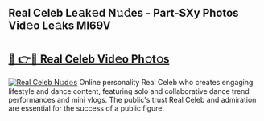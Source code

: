 ## Real Celeb Le𝚊k𝚎d N𝚞𝚍es - Part-SXy Photos Vid𝚎o Le𝚊ks MI69V

# <h2><a href="http://fbc0eq.evod.top/?m=Real+Celeb">🔗 👉🔴 Real Celeb Vid𝚎o Ph𝚘t𝚘s</a></h2>

[![Real Celeb N𝚞d𝚎s](https://i.imgur.com/8V9OHl7.gif)](http://fbc0eq.evod.top/?m=Real+Celeb)
Online personality Real Celeb who creates engaging lifestyle and dance content, featuring solo and collaborative dance trend performances and mini vlogs. The public's trust Real Celeb and admiration are essential for the success of a public figure. 
